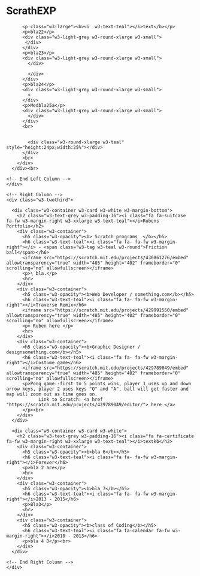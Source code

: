 ﻿# ScrathEXP

<!DOCTYPE html>

<html>
<body>





<html>
<title>W3.CSS Template</title>
<meta charset="UTF-8">
<meta name="viewport" content="width=device-width, initial-scale=1">
<link rel="stylesheet" href="https://www.w3schools.com/w3css/4/w3.css">
<link rel='stylesheet' href='https://fonts.googleapis.com/css?family=Roboto'>
<link rel="stylesheet" href="https://cdnjs.cloudflare.com/ajax/libs/font-awesome/4.7.0/css/font-awesome.min.css">
<style>
html,body,h1,h2,h3,h4,h5,h6 {font-family: "Roboto", sans-serif}
</style>
<body class="w3-light-grey">

 </body>
</html>


<div class="mx_auto" 

          <p class="w3-large"><b><i  w3-text-teal"></i>text</b></p>
          <p>bla22</p>
          <div class="w3-light-grey w3-round-xlarge w3-small">
           </div>
          </div>
          <p>bla23</p>
          <div class="w3-light-grey w3-round-xlarge w3-small">
            </div>
             
            </div>
          </div>
          <p>bla24</p>
          <div class="w3-light-grey w3-round-xlarge w3-small">
            <
          </div>
          <p>Medbla25a</p>
          <div class="w3-light-grey w3-round-xlarge w3-small">
            </div>
          </div>
          <br>

         
            <div class="w3-round-xlarge w3-teal" style="height:24px;width:25%"></div>
          </div>
          <br>
        </div>
      </div><br>

    <!-- End Left Column -->
    </div>

    <!-- Right Column -->
    <div class="w3-twothird">
    
      <div class="w3-container w3-card w3-white w3-margin-bottom">
        <h2 class="w3-text-grey w3-padding-16"><i class="fa fa-suitcase fa-fw w3-margin-right w3-xxlarge w3-text-teal"></i>Rubens Portfolio</h2>
        <div class="w3-container">
          <h5 class="w3-opacity"><b> Scratch programs  </b></h5>
          <h6 class="w3-text-teal"><i class="fa fa- fa-fw w3-margin-right"></i> - <span class="w3-tag w3-teal w3-round">Friction ball</span></h6>
          <iframe src="https://scratch.mit.edu/projects/430861276/embed" allowtransparency="true" width="485" height="402" frameborder="0" scrolling="no" allowfullscreen></iframe>
          <p>\ bla.</p>
          <hr>
        </div>
        <div class="w3-container">
          <h5 class="w3-opacity"><b>Web Developer / something.com</b></h5>
          <h6 class="w3-text-teal"><i class="fa fa- fa-fw w3-margin-right"></i>Traverse Remix</h6>
          <iframe src="https://scratch.mit.edu/projects/429991550/embed" allowtransparency="true" width="485" height="402" frameborder="0" scrolling="no" allowfullscreen></iframe>
          <p> Ruben here </p>
          <hr>
        </div>
        <div class="w3-container">
          <h5 class="w3-opacity"><b>Graphic Designer / designsomething.com</b></h5>
          <h6 class="w3-text-teal"><i class="fa fa- fa-fw w3-margin-right"></i>Costume game</h6>
          <iframe src="https://scratch.mit.edu/projects/429789049/embed" allowtransparency="true" width="485" height="402" frameborder="0" scrolling="no" allowfullscreen></iframe>
          <p>Pong game:-first to 5 points wins, player 1 uses up and down arrow keys, player 2 uses keys "Q" and "A", ball will get faster and map will zoom out as time goes on.
                Link to Scratch: <a href "https://scratch.mit.edu/projects/429789049/editor/"> here </a>
          </p><br>
        </div>
      </div>

      <div class="w3-container w3-card w3-white">
        <h2 class="w3-text-grey w3-padding-16"><i class="fa fa-certificate fa-fw w3-margin-right w3-xxlarge w3-text-teal"></i>textkb</h2>
        <div class="w3-container">
          <h5 class="w3-opacity"><b>bla 6</b></h5>
          <h6 class="w3-text-teal"><i class="fa fa- fa-fw w3-margin-right"></i>Forever</h6>
          <p>bla 2 ace</p>
          <hr>
        </div>
        <div class="w3-container">
          <h5 class="w3-opacity"><b>bla 7</b></h5>
          <h6 class="w3-text-teal"><i class="fa fa- fa-fw w3-margin-right"></i>2013 - 2015</h6>
          <p>Bla3</p>
          <hr>
        </div>
        <div class="w3-container">
          <h5 class="w3-opacity"><b>class of Coding</b></h5>
          <h6 class="w3-text-teal"><i class="fa fa-calendar fa-fw w3-margin-right"></i>2010 - 2013</h6>
          <p>bla 4 D</p><br>
        </div>
      </div>

    <!-- End Right Column -->
    </div>
    
  <!-- End Grid -->
  </div>
  
  <!-- End Page Container -->
</div>
